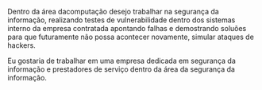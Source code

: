 Dentro da área dacomputação desejo trabalhar na segurança da informação, realizando testes de vulnerabilidade dentro dos sistemas
interno da empresa contratada apontando falhas e demostrando soluões para que futuramente não possa acontecer novamente,
simular ataques de hackers.

Eu gostaria de trabalhar em uma empresa dedicada em segurança da informação e prestadores de serviço dentro da área da 
segurança da informação.
